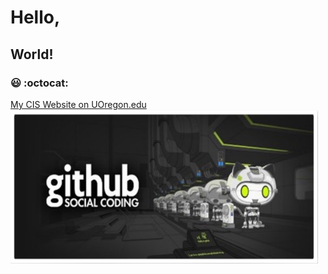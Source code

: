 # Hello,
## World!
### :smiley: :octocat:
[My CIS Website on UOregon.edu](http://pages.uoregon.edu/jjonas6/111/)
![github social coding logo](images/github-image.png)
